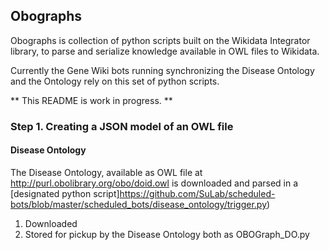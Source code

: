  ## Obographs
 
 Obographs is collection of python scripts built on the Wikidata Integrator library, to parse and serialize knowledge available in OWL files to Wikidata. 
 
 Currently the Gene Wiki bots running synchronizing the Disease Ontology and the Ontology rely on this set of python scripts. 
 
 ** This README is work in progress. **
 
 ### Step 1. Creating a JSON model of an OWL file
 #### Disease Ontology
 The Disease Ontology, available as OWL file at http://purl.obolibrary.org/obo/doid.owl is downloaded and parsed in a [designated python script]https://github.com/SuLab/scheduled-bots/blob/master/scheduled_bots/disease_ontology/trigger.py)
 
 1. Downloaded
 2. Stored for pickup by the Disease Ontology both as OBOGraph_DO.py
  